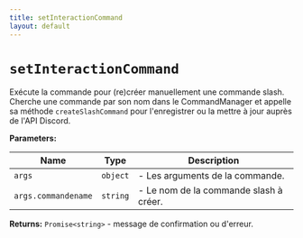 ```yaml
---
title: setInteractionCommand
layout: default
---
```


# `setInteractionCommand`

Exécute la commande pour (re)créer manuellement une commande slash. Cherche une commande par son nom dans le CommandManager et appelle sa méthode `createSlashCommand` pour l'enregistrer ou la mettre à jour auprès de l'API Discord.

**Parameters:**

| Name | Type | Description |
| ---- | ---- | ----------- |
| `args` | `object` | - Les arguments de la commande. |
| `args.commandename` | `string` | - Le nom de la commande slash à créer. |

**Returns:** `Promise<string>` - message de confirmation ou d'erreur.

